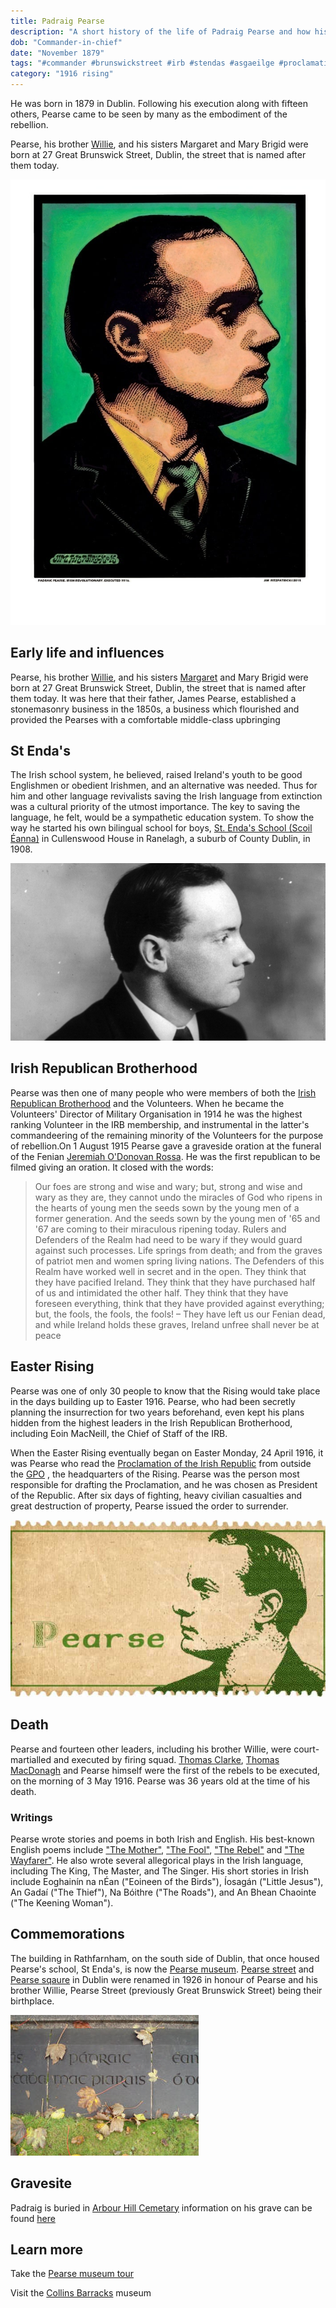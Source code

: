 ```yaml
---
title: Padraig Pearse
description: "A short history of the life of Padraig Pearse and how his influence affected the 1916 rising."
dob: "Commander-in-chief"
date: "November 1879"
tags: "#commander #brunswickstreet #irb #stendas #asgaeilge #proclamation"
category: "1916 rising"
---
```


He was born in 1879 in Dublin. Following his execution along with fifteen others, Pearse came to be seen by many as the embodiment of the rebellion.

Pearse, his brother [Willie](https://en.wikipedia.org/wiki/Willie_Pearse), and his sisters Margaret and Mary Brigid were born at 27 Great Brunswick Street, Dublin, the street that is named after them today.

![Pearse](./padraig_pearse_1.jpg)

## Early life and influences

Pearse, his brother [Willie](https://en.wikipedia.org/wiki/Willie_Pearse), and his sisters [Margaret](https://en.wikipedia.org/wiki/Margaret_Mary_Pearse) and Mary Brigid were born at 27 Great Brunswick Street, Dublin, the street that is named after them today. It was here that their father, James Pearse, established a stonemasonry business in the 1850s, a business which flourished and provided the Pearses with a comfortable middle-class upbringing

## St Enda's

The Irish school system, he believed, raised Ireland's youth to be good Englishmen or obedient Irishmen, and an alternative was needed. Thus for him and other language revivalists saving the Irish language from extinction was a cultural priority of the utmost importance. The key to saving the language, he felt, would be a sympathetic education system. To show the way he started his own bilingual school for boys, [St. Enda's School (Scoil Éanna)](https://en.wikipedia.org/wiki/St._Enda%27s_School) in Cullenswood House in Ranelagh, a suburb of County Dublin, in 1908.

![Younger life](./padraig_pearse_2.jpg)

## Irish Republican Brotherhood

Pearse was then one of many people who were members of both the [Irish Republican Brotherhood](https://en.wikipedia.org/wiki/Irish_Republican_Brotherhood) and the Volunteers. When he became the Volunteers' Director of Military Organisation in 1914 he was the highest ranking Volunteer in the IRB membership, and instrumental in the latter's commandeering of the remaining minority of the Volunteers for the purpose of rebellion.On 1 August 1915 Pearse gave a graveside oration at the funeral of the Fenian [Jeremiah O'Donovan Rossa](https://en.wikipedia.org/wiki/Jeremiah_O%27Donovan_Rossa). He was the first republican to be filmed giving an oration. It closed with the words:

> Our foes are strong and wise and wary; but, strong and wise and wary as they are, they cannot undo the miracles of God who ripens in the hearts of young men the seeds sown by the young men of a former generation. And the seeds sown by the young men of '65 and '67 are coming to their miraculous ripening today. Rulers and Defenders of the Realm had need to be wary if they would guard against such processes. Life springs from death; and from the graves of patriot men and women spring living nations. The Defenders of this Realm have worked well in secret and in the open. They think that they have pacified Ireland. They think that they have purchased half of us and intimidated the other half. They think that they have foreseen everything, think that they have provided against everything; but, the fools, the fools, the fools! – They have left us our Fenian dead, and while Ireland holds these graves, Ireland unfree shall never be at peace

## Easter Rising

Pearse was one of only 30 people to know that the Rising would take place in the days building up to Easter 1916. Pearse, who had been secretly planning the insurrection for two years beforehand, even kept his plans hidden from the highest leaders in the Irish Republican Brotherhood, including Eoin MacNeill, the Chief of Staff of the IRB.

When the Easter Rising eventually began on Easter Monday, 24 April 1916, it was Pearse who read the [Proclamation of the Irish Republic](https://en.wikipedia.org/wiki/Proclamation_of_the_Irish_Republic) from outside the [GPO](https://en.wikipedia.org/wiki/General_Post_Office,_Dublin) , the headquarters of the Rising. Pearse was the person most responsible for drafting the Proclamation, and he was chosen as President of the Republic. After six days of fighting, heavy civilian casualties and great destruction of property, Pearse issued the order to surrender.

![Immortalised](./padraig_pearse_4.jpg)

## Death

Pearse and fourteen other leaders, including his brother Willie, were court-martialled and executed by firing squad. [Thomas Clarke](https://shorthistorys.com/thomas-clarke/), [Thomas MacDonagh](https://en.wikipedia.org/wiki/Thomas_MacDonagh) and Pearse himself were the first of the rebels to be executed, on the morning of 3 May 1916. Pearse was 36 years old at the time of his death.

### Writings

Pearse wrote stories and poems in both Irish and English. His best-known English poems include ["The Mother"](https://ireland-calling.com/the-mother/), ["The Fool"](https://www.thefuture.ie/the-fool-a-poem-by-padraig-mac-piarais/), ["The Rebel"](https://ansionnachfionn.com/2016/05/03/the-rebel-patrick-h-pearse/) and ["The Wayfarer"](https://www.independent.ie/irish-news/1916/rising-poems-the-wayfarer-by-patrick-pearse-34222347.html). He also wrote several allegorical plays in the Irish language, including The King, The Master, and The Singer. His short stories in Irish include Eoghainín na nÉan ("Eoineen of the Birds"), Íosagán ("Little Jesus"), An Gadaí ("The Thief"), Na Bóithre ("The Roads"), and An Bhean Chaointe ("The Keening Woman").

## Commemorations

The building in Rathfarnham, on the south side of Dublin, that once housed Pearse's school, St Enda's, is now the [Pearse museum](https://en.wikipedia.org/wiki/Pearse_Museum).
[Pearse street](https://en.wikipedia.org/wiki/Pearse_Street) and [Pearse sqaure](https://en.wikipedia.org/wiki/Pearse_Square) in Dublin were renamed in 1926 in honour of Pearse and his brother Willie, Pearse Street (previously Great Brunswick Street) being their birthplace.

![Pearse](./padraig_pearse_3.jpg)

## Gravesite

Padraig is buried in [Arbour Hill Cemetary](https://en.wikipedia.org/wiki/Arbour_Hill_Prison) information on his grave can be found [here](https://www.findagrave.com/memorial/2006/patrick-henry-pearse)

## Learn more

Take the [Pearse museum tour ](http://pearsemuseum.ie/)

Visit the [Collins Barracks](https://www.museum.ie/Decorative-Arts-History/History-Architecture) museum
